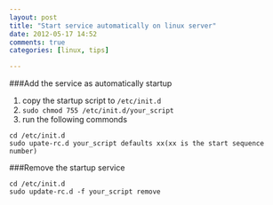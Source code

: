 ```yaml
---
layout: post
title: "Start service automatically on linux server"
date: 2012-05-17 14:52
comments: true
categories: [linux, tips]

---
```


###Add the service as automatically startup
1. copy the startup script to `/etc/init.d`
2. `sudo chmod 755 /etc/init.d/your_script`
3. run the following commonds  
```
cd /etc/init.d
sudo upate-rc.d your_script defaults xx(xx is the start sequence number)
```


###Remove the startup service
```
cd /etc/init.d
sudo update-rc.d -f your_script remove
```

